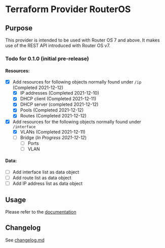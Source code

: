 # Terraform Provider RouterOS

## Purpose

This provider is intended to be used with Router OS 7 and above. It makes use of the REST API introduced with Router OS v7.

### Todo for 0.1.0 (initial pre-release)

#### Resources:
- [x] Add resources for following objects normally found under `/ip` (Completed 2021-12-12)
    - [x] IP addresses (Completed 2021-12-10)
    - [x] DHCP client (Completed 2021-12-11)
    - [x] DHCP server (completed 2021-12-12)
    - [x] Pools (Completed 2021-12-12)
    - [x] Routes (Completed 2021-12-12)
- [x] Add resources for the following objects normally found under `/interface`
    - [x] VLANs (Completed 2021-12-11)
    - [ ] Bridge (_In Progress 2021-12-12_)
        - [ ] Ports
        - [ ] VLAN

#### Data:
- [ ] Add interface list as data object
- [ ] Add route list as data object
- [ ] Add IP address list as data object

## Usage

Please refer to the [documentation](docs/)

## Changelog

See [changelog.md](changelog.md)